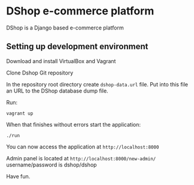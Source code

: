 # DShop e-commerce platform

DShop is a Django based e-commerce platform

## Setting up development environment

Download and install VirtualBox and Vagrant

Clone Dshop Git repository

In the repository root directory create `dshop-data.url` file. Put into this
file an URL to the DShop database dump file.

Run:

    vagrant up

When that finishes without errors start the application:

    ./run

You can now access the application at `http://localhost:8000`

Admin panel is located at `http://localhost:8000/new-admin/` username/password is 
dshop/dshop

Have fun.